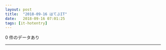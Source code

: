 ```yaml
---
layout: post
title:  "2018-09-16 はてぶIT"
date:   2018-09-16 07:01:25
tags: [it-hotentry]
---
```

0 件のデータあり

<hr>
